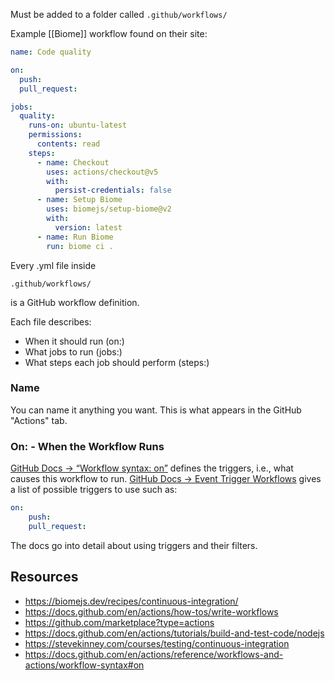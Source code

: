 Must be added to a folder called `.github/workflows/`

Example [[Biome]] workflow found on their site:

```yaml
name: Code quality

on:
  push:
  pull_request:

jobs:
  quality:
    runs-on: ubuntu-latest
    permissions:
      contents: read
    steps:
      - name: Checkout
        uses: actions/checkout@v5
        with:
          persist-credentials: false
      - name: Setup Biome
        uses: biomejs/setup-biome@v2
        with:
          version: latest
      - name: Run Biome
        run: biome ci .
```


Every .yml file inside
```
.github/workflows/
```

is a GitHub workflow definition.

Each file describes:
- When it should run (on:)
- What jobs to run (jobs:)
- What steps each job should perform (steps:)

### Name
You can name it anything you want. This is what appears in the GitHub "Actions" tab.

### On: - When the Workflow Runs
[GitHub Docs → “Workflow syntax: on”](https://docs.github.com/en/actions/writing-workflows/workflow-syntax-for-github-actions#on) defines the triggers, i.e., what causes this workflow to run. [GitHub Docs → Event Trigger Workflows](https://docs.github.com/en/actions/reference/workflows-and-actions/events-that-trigger-workflows) gives a list of possible triggers to use such as: 
```yaml
on:
	push:
	pull_request:
```

The docs go into detail about using triggers and their filters.

## Resources
- https://biomejs.dev/recipes/continuous-integration/
- https://docs.github.com/en/actions/how-tos/write-workflows
- https://github.com/marketplace?type=actions
- https://docs.github.com/en/actions/tutorials/build-and-test-code/nodejs
- https://stevekinney.com/courses/testing/continuous-integration
- https://docs.github.com/en/actions/reference/workflows-and-actions/workflow-syntax#on